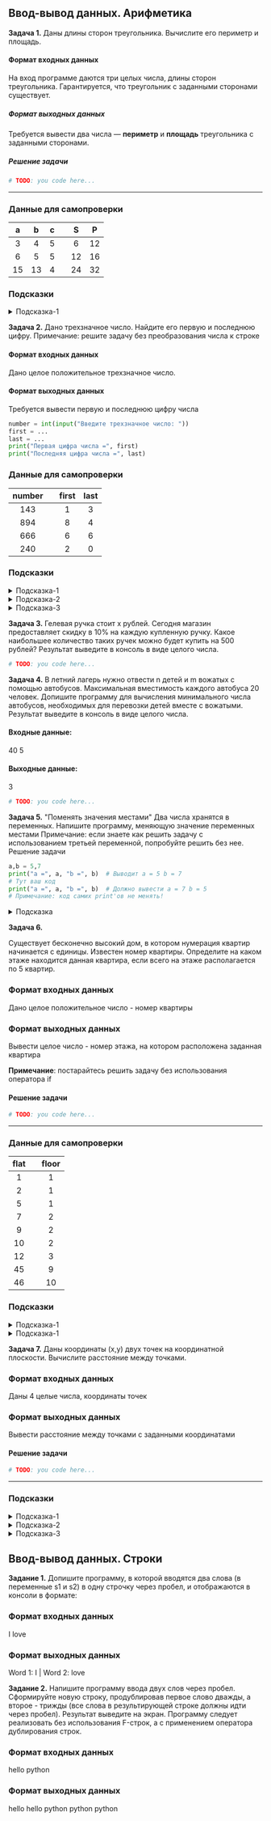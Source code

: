 ## Ввод-вывод данных. Арифметика


__Задача 1.__ Даны длины сторон треугольника. Вычислите его периметр и площадь.

#### Формат входных данных

На вход программе даются три целых числа, длины сторон треугольника.
Гарантируется, что треугольник с заданными сторонами существует.

##### Формат выходных данных

Требуется вывести два числа — **периметр** и **площадь** треугольника с заданными сторонами.

##### Решение задачи

```python
# TODO: you code here...
```

---

### Данные для самопроверки
|   a   |   b   |   c   |   |   S    |   P   |
| :---: | :---: | :---: |---|  :---: | :---: |
|   3   |   4   |   5   |   |    6   |   12  |
|   6   |   5   |   5   |   |   12   |   16  |
|   15  |   13  |   4   |   |   24   |   32  |
### Подсказки

<details>
<summary>Подсказка-1</summary>
Для расчета площади треугольника воспользуйтесь "формулой Герона"
</details>



__Задача 2.__  Дано трехзначное число. Найдите его первую и последнюю цифру.
Примечание: решите задачу без преобразования числа к строке

#### Формат входных данных
Дано целое положительное трехзначное число.
#### Формат выходных данных
Требуется вывести первую и последнюю цифру числа

```python
number = int(input("Введите трехзначное число: "))
first = ...
last = ...
print("Первая цифра числа =", first)
print("Последняя цифра числа =", last)
```
### Данные для самопроверки
|  number  | |   first   |  last    |
| :---: | ---| :---: | :---: |
|   143   | |   1  |   3  |
|   894   | |   8  |   4  |
|   666  |  |   6  |   6  |
|   240  |  |   2  |   0  |

### Подсказки

<details>
<summary>Подсказка-1</summary>
Воспользуйтесь операцией %(остаток от деления) и //(целочисленное деление)
</details>

<details>
<summary>Подсказка-2</summary>
Посмотрите результаты выражений(например, в <i>python-shell</i>): <br>
<b>12 % 10</b> <br>
<b>45 % 10</b> <br>
<b>237 % 10</b> <br>
<b>237 % 100</b> <br>
</details>

<details>
<summary>Подсказка-3</summary>
Посмотрите результаты выражений(например, в <i>python-shell</i>): <br>
<b>69 // 10</b> <br>
<b>1234 // 10</b> <br>
<b>1234 // 100</b> <br>
<b>1234 // 1000</b> <br>
</details>

__Задача 3.__ Гелевая ручка стоит x рублей. Сегодня магазин предоставляет скидку в 10% на каждую купленную ручку. Какое наибольшее количество таких ручек можно будет купить на 500 рублей? Результат выведите в консоль в виде целого числа.

```python
# TODO: you code here...
```

__Задача 4.__ В летний лагерь нужно отвести n детей и m вожатых с помощью автобусов. Максимальная вместимость каждого автобуса 20 человек.
Допишите программу для вычисления минимального числа автобусов, необходимых для перевозки детей вместе с вожатыми. Результат выведите в консоль в виде целого числа.
#### Входные данные:
40 5
#### Выходные данные:
3

```python
# TODO: you code here...
```

__Задача 5.__ "Поменять значения местами"
Два числа хранятся в переменных. Напишите программу, меняющую значение переменных местами
Примечание: если знаете как решить задачу с использованием третьей переменной, попробуйте решить без нее.
Решение задачи

```python
a,b = 5,7
print("a =", a, "b =", b)  # Выводит a = 5 b = 7
# Тут ваш код
print("a =", a, "b =", b)  # Должно вывести a = 7 b = 5
# Примечание: код самих print'ов не менять!
```


<details>
<summary>Подсказка</summary>
Сначала решите задачу, используя дополнительную переменную. Затем попробуйте решить задачу, без использование третьей переменной.
</details>



__Задача 6.__

Существует бесконечно высокий дом, в котором нумерация квартир начинается с единицы. Известен номер квартиры. Определите на каком этаже находится данная квартира, если всего на этаже располагается по 5 квартир.

### Формат входных данных

Дано целое положительное число - номер квартиры

### Формат выходных данных

Вывести целое число - номер этажа, на котором расположена заданная квартира

**Примечание**: постарайтесь решить задачу без использования оператора if

#### Решение задачи

```python
# TODO: you code here...
```

---

### Данные для самопроверки
|   flat   | | floor    |
| :---: |---| :---: |
|   1   |   |   1   |
|   2   |   |   1   |
|   5   |   |   1   |
|   7   |   |   2   |
|   9   |   |   2   |
|   10   |  |   2   |
|   12   |  |   3   |
|   45   |  |   9   |
|   46   |  |   10   |
### Подсказки

<details>
<summary>Подсказка-1</summary>
Нарисуйте схему дома, пропишите квартиры на первых пяти этажах. <br>
Попробуйте найти закономерность(формулу) между номером квартиры и этажом.
</details>

<details>
<summary>Подсказка-1</summary>
Уверяю вас, задача решается теми инструментами, что мы изучили. <br>
Но! Не стесняйтесь гуглить. Если вам нужен какой-то дополнительный инструмент питона, а вы его не знаете - найдите.
</details>


__Задача 7.__ Даны координаты (x,y) двух точек на координатной плоскости. Вычислите расстояние между точками.

### Формат входных данных

Даны 4 целые числа, координаты точек

### Формат выходных данных

Вывести расстояние между точками с заданными координатами

#### Решение задачи

```python
# TODO: you code here...
```

---

### Подсказки

<details>
<summary>Подсказка-1</summary>
Формулу расстояния между двумя точками можно легко найти в гугле
</details>

<details>
<summary>Подсказка-2</summary>
Для вычисления квадратного корня можно возвести в степень 0.5 <br>
Пример: n ** 0.5
</details>

<details>
<summary>Подсказка-3</summary>
Для проверки результата можете воспользоваться <a href="https://ru.onlinemschool.com/math/assistance/cartesian_coordinate/p_length/">онлайн калькулятором</a>
</details>


## Ввод-вывод данных. Строки


__Задание 1.__  Допишите программу, в которой вводятся два слова (в переменные s1 и s2) в одну строчку через пробел, и отображаются в консоли в формате:
### Формат входных данных
I love
### Формат выходных данных
Word 1: I | Word 2: love

__Задание 2.__  Напишите программу ввода двух слов через пробел. Сформируйте новую строку, продублировав первое слово дважды, а второе - трижды (все слова в результирующей строке должны идти через пробел). Результат выведите на экран.
Программу следует реализовать без использования F-строк, а с применением оператора дублирования строк.

### Формат входных данных
hello python
### Формат выходных данных
hello hello python python python
